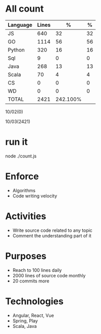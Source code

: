# All count
|Language|Lines|%|%|
|----------|-------|--------|--------|
|JS   |640|32|32|
|GO   |1114|56|56|
|Python |320|16|16|
|Sql |9|0|0|
|Java |268|13|13|
|Scala|70|4|4|
|CS   |0|0|0|
|WD   |0|0|0|
|TOTAL|2421|242.100%|
10/02(0)

10/03(2421)


# run it
node ./count.js
    
# Enforce
* Algorithms
* Code writing velocity

# Activities
* Write source code related to any topic
* Comment the understanding part of it
    
# Purposes
* Reach to 100 lines daily
* 2000 lines of source code monthly
* 20 commits more

# Technologies
* Angular, React, Vue
* Spring, Play
* Scala, Java

